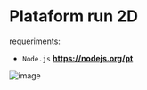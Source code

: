 # Plataform run 2D

requeriments:
 * `Node.js`  **https://nodejs.org/pt**


![image](https://github.com/user-attachments/assets/d029b3ec-f4f7-4af2-9726-c0d6e476294b)

<!-- João Pedro Silva Araujo - 01644857
Arthur Ruan Da Silva Miranda - 01625020
Isael Costa Campos Neto - 01604987 
Marcelo Henrrique de Carvalho - 01633410
Italo Henrique Irene Miranda 01740876
 -->

<!-- para rodar o código do game basta baixar a extenção "Live Serve" e clicar em "Go Live" no canto inferior esquerdo do "VS CODE", bem como, para iniciar o jogo basta clicar em qualquer tecla da sua maquina caso perca a partido basta recaregar a pagina!!! -->